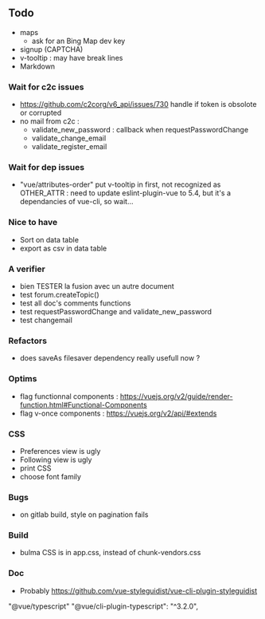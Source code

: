 

## Todo

* maps
    * ask for an Bing Map dev key
* signup (CAPTCHA)
* v-tooltip : may have break lines
* Markdown

### Wait for c2c issues

* https://github.com/c2corg/v6_api/issues/730
  handle if token is obsolote or corrupted
* no mail from c2c :
  * validate_new_password : callback when requestPasswordChange
  * validate_change_email
  * validate_register_email

### Wait for dep issues

* "vue/attributes-order" put v-tooltip in first, not recognized as OTHER_ATTR :
     need to update eslint-plugin-vue to 5.4, but it's a dependancies of vue-cli, so wait...

### Nice to have

* Sort on data table
* export as csv in data table

### A verifier

* bien TESTER la fusion avec un autre document
* test forum.createTopic()
* test all doc's comments functions
* test requestPasswordChange and validate_new_password
* test changemail

### Refactors

* does saveAs filesaver dependency really usefull now ?

### Optims

* flag functionnal components : https://vuejs.org/v2/guide/render-function.html#Functional-Components
* flag v-once components : https://vuejs.org/v2/api/#extends

### CSS

* Preferences view is ugly
* Following view is ugly
* print CSS
* choose font family

### Bugs
* on gitlab build, style on pagination fails

### Build

* bulma CSS is in app.css, instead of chunk-vendors.css

### Doc

* Probably https://github.com/vue-styleguidist/vue-cli-plugin-styleguidist


"@vue/typescript"
"@vue/cli-plugin-typescript": "^3.2.0",
